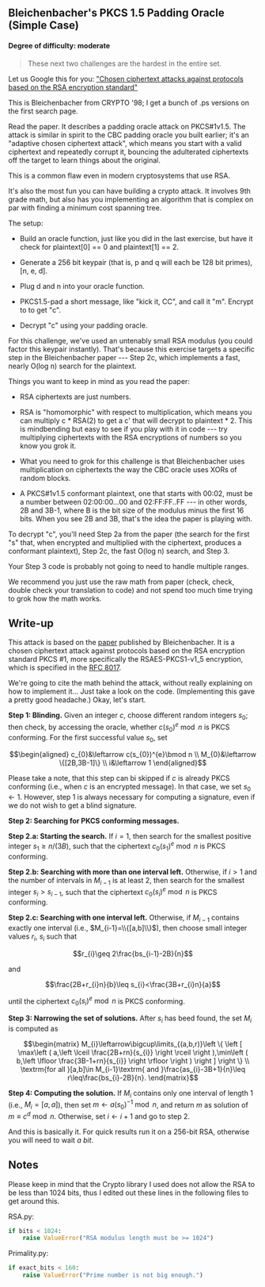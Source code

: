 ## Bleichenbacher's PKCS 1.5 Padding Oracle (Simple Case)

#### Degree of difficulty: moderate

> These next two challenges are the hardest in the entire set.

Let us Google this for you: ["Chosen ciphertext attacks against protocols based on the RSA encryption standard"](http://lmgtfy.com/?q=%22Chosen+ciphertext+attacks+against+protocols+based+on+the+RSA+encryption+standard%22)

This is Bleichenbacher from CRYPTO '98; I get a bunch of .ps versions on the first search page.

Read the paper. It describes a padding oracle attack on PKCS#1v1.5. The attack is similar in spirit to the CBC padding oracle you built earlier; it's an "adaptive chosen ciphertext attack", which means you start with a valid ciphertext and repeatedly corrupt it, bouncing the adulterated ciphertexts off the target to learn things about the original.

This is a common flaw even in modern cryptosystems that use RSA.

It's also the most fun you can have building a crypto attack. It involves 9th grade math, but also has you implementing an algorithm that is complex on par with finding a minimum cost spanning tree.

The setup:

- Build an oracle function, just like you did in the last exercise, but have it check for plaintext[0] == 0 and plaintext[1] == 2.

- Generate a 256 bit keypair (that is, p and q will each be 128 bit primes), [n, e, d].

- Plug d and n into your oracle function.

- PKCS1.5-pad a short message, like "kick it, CC", and call it "m". Encrypt to to get "c".

- Decrypt "c" using your padding oracle.

For this challenge, we've used an untenably small RSA modulus (you could factor this keypair instantly). That's because this exercise targets a specific step in the Bleichenbacher paper --- Step 2c, which implements a fast, nearly O(log n) search for the plaintext.

Things you want to keep in mind as you read the paper:

- RSA ciphertexts are just numbers. 

- RSA is "homomorphic" with respect to multiplication, which means you can multiply c * RSA(2) to get a c' that will decrypt to plaintext * 2. This is mindbending but easy to see if you play with it in code --- try multiplying ciphertexts with the RSA encryptions of numbers so you know you grok it.

- What you need to grok for this challenge is that Bleichenbacher uses multiplication on ciphertexts the way the CBC oracle uses XORs of random blocks. 

- A PKCS#1v1.5 conformant plaintext, one that starts with 00:02, must be a number between 02:00:00...00 and 02:FF:FF..FF --- in other words, 2B and 3B-1, where B is the bit size of the modulus minus the first 16 bits. When you see 2B and 3B, that's the idea the paper is playing with.

To decrypt "c", you'll need Step 2a from the paper (the search for the first "s" that, when encrypted and multiplied with the ciphertext, produces a conformant plaintext), Step 2c, the fast O(log n) search, and Step 3.

Your Step 3 code is probably not going to need to handle multiple ranges.

We recommend you just use the raw math from paper (check, check, double check your translation to code) and not spend too much time trying to grok how the math works.

## Write-up

This attack is based on the [paper](https://link.springer.com/chapter/10.1007/BFb0055716) published by Bleichenbacher. It is a chosen ciphertext attack against protocols based on the RSA encryption standard PKCS #1, more specifically the RSAES-PKCS1-v1_5 encryption, which is specified in the [RFC 8017](https://www.rfc-editor.org/rfc/rfc8017.html).

We're going to cite the math behind the attack, without really explaining on how to implement it... Just take a look on the code. (Implementing this gave a pretty good headache.) Okay, let's start.

**Step 1: Blinding.** Given an integer $c$, choose different random integers $s_{0}$; then check, by accessing the oracle, whether $c(s_{0})^{e}\bmod n$ is PKCS conforming. For the first successful value $s_{0}$, set

```math
\begin{aligned}
c_{0}&\leftarrow c(s_{0})^{e}\bmod n
\\
M_{0}&\leftarrow \{[2B,3B-1]\}
\\
i&\leftarrow 1
\end{aligned}
```

Please take a note, that this step can bi skipped if $c$ is already PKCS conforming (i.e., when $c$ is an encrypted message). In that case, we set $s_{0}\leftarrow 1$. However, step 1 is always necessary for computing a signature, even if we do not wish to get a blind signature.

**Step 2: Searching for PKCS conforming messages.**

**Step 2.a: Starting the search.** If $i=1$, then search for the smallest positive integer $s_{1}\geq n/(3B)$, such that the ciphertext $c_{0}(s_{1})^{e}\bmod n$ is PKCS conforming.

**Step 2.b: Searching with more than one interval left.** Otherwise, if $i>1$ and the number of intervals in $M_{i-1}$ is at least $2$, then search for the smallest integer $s_{i}>s_{i-1}$, such that the ciphertext $c_{0}(s_{i})^{e}\bmod n$ is PKCS conforming.

**Step 2.c: Searching with one interval left.** Otherwise, if $M_{i-1}$ contains exactly one interval (i.e., $M_{i-1}=\\{[a,b]\\}$), then choose small integer values $r_{i}$, $s_{i}$ such that

```math
r_{i}\geq 2\frac{bs_{i-1}-2B}{n}
```

and

```math
\frac{2B+r_{i}n}{b}\leq s_{i}<\frac{3B+r_{i}n}{a}
```

until the ciphertext $c_{0}(s_{i})^{e}\bmod n$ is PKCS conforming.

**Step 3: Narrowing the set of solutions.** After $s_{i}$ has beed found, the set $M_{i}$ is computed as

```math
\begin{matrix}
M_{i}\leftarrow\bigcup\limits_{(a,b,r)}\left \{ \left [ \max\left ( a,\left \lceil \frac{2B+rn}{s_{i}} \right \rceil \right ),\min\left ( b,\left \lfloor \frac{3B-1+rn}{s_{i}} \right \rfloor \right ) \right ] \right \}
\\
\textrm{for all }[a,b]\in M_{i-1}\textrm{ and }\frac{as_{i}-3B+1}{n}\leq r\leq\frac{bs_{i}-2B}{n}.
\end{matrix}
```

**Step 4: Computing the solution.** If $M_{i}$ contains only one interval of length $1$ (i.e., $M_{i}={[a,a]}$), then set $m\leftarrow a(s_{0})^{-1}\bmod n$, and return $m$ as solution of $m\equiv c^{d}\bmod n$. Otherwise, set $i\leftarrow i+1$ and go to step 2.

And this is basically it. For quick results run it on a 256-bit RSA, otherwise you will need to wait *a bit*.

## Notes

Please keep in mind that the Crypto library I used does not allow the RSA to be less than 1024 bits, thus I edited out these lines in the following files to get around this.

RSA.py:

```python
if bits < 1024:
    raise ValueError("RSA modulus length must be >= 1024")
```

Primality.py:

```python
if exact_bits < 160:
    raise ValueError("Prime number is not big enough.")
```
